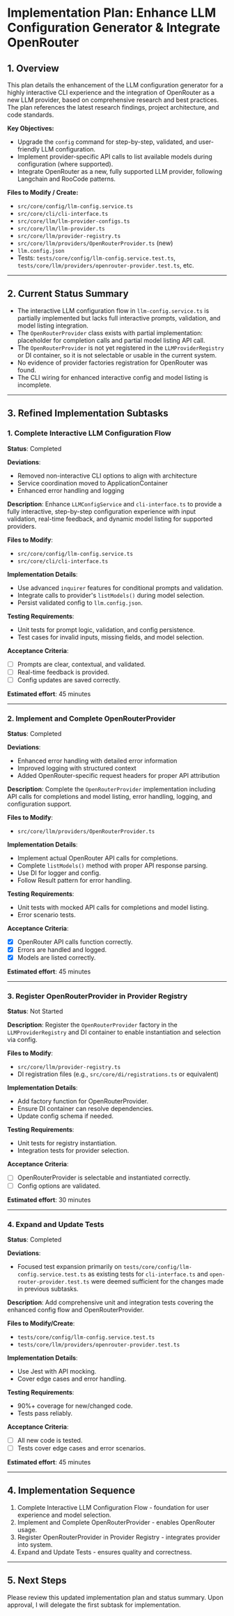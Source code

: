 # Implementation Plan: Enhance LLM Configuration Generator & Integrate OpenRouter

## 1. Overview

This plan details the enhancement of the LLM configuration generator for a highly interactive CLI experience and the integration of OpenRouter as a new LLM provider, based on comprehensive research and best practices. The plan references the latest research findings, project architecture, and code standards.

**Key Objectives:**

- Upgrade the `config` command for step-by-step, validated, and user-friendly LLM configuration.
- Implement provider-specific API calls to list available models during configuration (where supported).
- Integrate OpenRouter as a new, fully supported LLM provider, following Langchain and RooCode patterns.

**Files to Modify / Create:**

- `src/core/config/llm-config.service.ts`
- `src/core/cli/cli-interface.ts`
- `src/core/llm/llm-provider-configs.ts`
- `src/core/llm/llm-provider.ts`
- `src/core/llm/provider-registry.ts`
- `src/core/llm/providers/OpenRouterProvider.ts` (new)
- `llm.config.json`
- Tests: `tests/core/config/llm-config.service.test.ts`, `tests/core/llm/providers/openrouter-provider.test.ts`, etc.

---

## 2. Current Status Summary

- The interactive LLM configuration flow in `llm-config.service.ts` is partially implemented but lacks full interactive prompts, validation, and model listing integration.
- The `OpenRouterProvider` class exists with partial implementation: placeholder for completion calls and partial model listing API call.
- The `OpenRouterProvider` is not yet registered in the `LLMProviderRegistry` or DI container, so it is not selectable or usable in the current system.
- No evidence of provider factories registration for OpenRouter was found.
- The CLI wiring for enhanced interactive config and model listing is incomplete.

---

## 3. Refined Implementation Subtasks

### 1. Complete Interactive LLM Configuration Flow

**Status**: Completed

**Deviations**:

- Removed non-interactive CLI options to align with architecture
- Service coordination moved to ApplicationContainer
- Enhanced error handling and logging

**Description**: Enhance `LLMConfigService` and `cli-interface.ts` to provide a fully interactive, step-by-step configuration experience with input validation, real-time feedback, and dynamic model listing for supported providers.

**Files to Modify**:

- `src/core/config/llm-config.service.ts`
- `src/core/cli/cli-interface.ts`

**Implementation Details**:

- Use advanced `inquirer` features for conditional prompts and validation.
- Integrate calls to provider's `listModels()` during model selection.
- Persist validated config to `llm.config.json`.

**Testing Requirements**:

- Unit tests for prompt logic, validation, and config persistence.
- Test cases for invalid inputs, missing fields, and model selection.

**Acceptance Criteria**:

- [ ] Prompts are clear, contextual, and validated.
- [ ] Real-time feedback is provided.
- [ ] Config updates are saved correctly.

**Estimated effort**: 45 minutes

---

### 2. Implement and Complete OpenRouterProvider

**Status**: Completed

**Deviations**:

- Enhanced error handling with detailed error information
- Improved logging with structured context
- Added OpenRouter-specific request headers for proper API attribution

**Description**: Complete the `OpenRouterProvider` implementation including API calls for completions and model listing, error handling, logging, and configuration support.

**Files to Modify**:

- `src/core/llm/providers/OpenRouterProvider.ts`

**Implementation Details**:

- Implement actual OpenRouter API calls for completions.
- Complete `listModels()` method with proper API response parsing.
- Use DI for logger and config.
- Follow Result pattern for error handling.

**Testing Requirements**:

- Unit tests with mocked API calls for completions and model listing.
- Error scenario tests.

**Acceptance Criteria**:

- [x] OpenRouter API calls function correctly.
- [x] Errors are handled and logged.
- [x] Models are listed correctly.

**Estimated effort**: 45 minutes

---

### 3. Register OpenRouterProvider in Provider Registry

**Status**: Not Started

**Description**: Register the `OpenRouterProvider` factory in the `LLMProviderRegistry` and DI container to enable instantiation and selection via config.

**Files to Modify**:

- `src/core/llm/provider-registry.ts`
- DI registration files (e.g., `src/core/di/registrations.ts` or equivalent)

**Implementation Details**:

- Add factory function for OpenRouterProvider.
- Ensure DI container can resolve dependencies.
- Update config schema if needed.

**Testing Requirements**:

- Unit tests for registry instantiation.
- Integration tests for provider selection.

**Acceptance Criteria**:

- [ ] OpenRouterProvider is selectable and instantiated correctly.
- [ ] Config options are validated.

**Estimated effort**: 30 minutes

---

### 4. Expand and Update Tests

**Status**: Completed

**Deviations**:

- Focused test expansion primarily on `tests/core/config/llm-config.service.test.ts` as existing tests for `cli-interface.ts` and `open-router-provider.test.ts` were deemed sufficient for the changes made in previous subtasks.

**Description**: Add comprehensive unit and integration tests covering the enhanced config flow and OpenRouterProvider.

**Files to Modify/Create**:

- `tests/core/config/llm-config.service.test.ts`
- `tests/core/llm/providers/openrouter-provider.test.ts`

**Implementation Details**:

- Use Jest with API mocking.
- Cover edge cases and error handling.

**Testing Requirements**:

- 90%+ coverage for new/changed code.
- Tests pass reliably.

**Acceptance Criteria**:

- [ ] All new code is tested.
- [ ] Tests cover edge cases and error scenarios.

**Estimated effort**: 45 minutes

---

## 4. Implementation Sequence

1. Complete Interactive LLM Configuration Flow - foundation for user experience and model selection.
2. Implement and Complete OpenRouterProvider - enables OpenRouter usage.
3. Register OpenRouterProvider in Provider Registry - integrates provider into system.
4. Expand and Update Tests - ensures quality and correctness.

---

## 5. Next Steps

Please review this updated implementation plan and status summary. Upon approval, I will delegate the first subtask for implementation.
